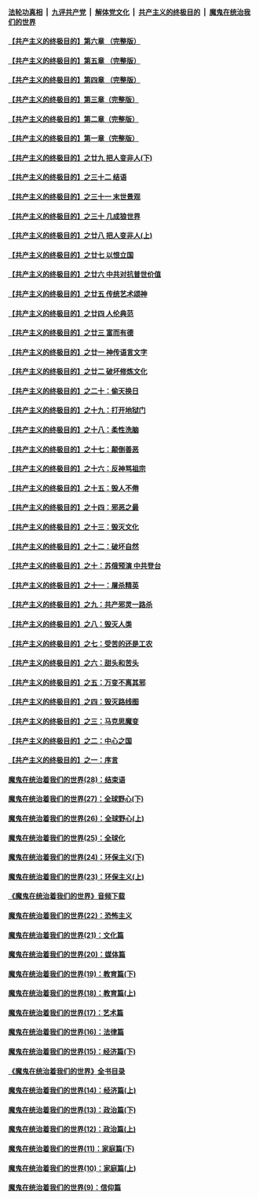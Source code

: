 ####  [法轮功真相](../../../../basic/blob/master/README.md?t=09021800) &nbsp;|&nbsp; [九评共产党](../../../../9ping.md/blob/master/README.md?t=09021800) &nbsp;|&nbsp; [解体党文化](../../../../jtdwh.md/blob/master/README.md?t=09021800)  &nbsp;|&nbsp; [共产主义的终极目的](../../../../gczydzjmd.md/blob/master/README.md?t=09021800) &nbsp;|&nbsp; [魔鬼在统治我们的世界](../../../../mgztzwmdsj.md/blob/master/README.md?t=09021800) 

#### [【共产主义的终极目的】第六章 （完整版）](../pages/nsc422/n11428913.md?t=09021800) 

#### [【共产主义的终极目的】第五章 （完整版）](../pages/nsc422/n11428912.md?t=09021800) 

#### [【共产主义的终极目的】第四章 （完整版）](../pages/nsc422/n11428907.md?t=09021800) 

#### [【共产主义的终极目的】第三章（完整版）](../pages/nsc422/n11428848.md?t=09021800) 

#### [【共产主义的终极目的】第二章（完整版）](../pages/nsc422/n11428831.md?t=09021800) 

#### [【共产主义的终极目的】第一章（完整版）](../pages/nsc422/n11417651.md?t=09021800) 

#### [【共产主义的终极目的】之廿九 把人变非人(下)](../pages/nsc422/n11344140.md?t=09021800) 

#### [【共产主义的终极目的】之三十二 结语](../pages/nsc422/n11360535.md?t=09021800) 

#### [【共产主义的终极目的】之三十一 末世景观](../pages/nsc422/n11351129.md?t=09021800) 

#### [【共产主义的终极目的】之三十 几成狼世界](../pages/nsc422/n11348280.md?t=09021800) 

#### [【共产主义的终极目的】之廿八 把人变非人(上)](../pages/nsc422/n11340492.md?t=09021800) 

#### [【共产主义的终极目的】之廿七 以恨立国](../pages/nsc422/n11336944.md?t=09021800) 

#### [【共产主义的终极目的】之廿六 中共对抗普世价值](../pages/nsc422/n11324785.md?t=09021800) 

#### [【共产主义的终极目的】之廿五 传统艺术颂神](../pages/nsc422/n11296396.md?t=09021800) 

#### [【共产主义的终极目的】之廿四 人伦典范](../pages/nsc422/n11296397.md?t=09021800) 

#### [【共产主义的终极目的】之廿三 富而有德](../pages/nsc422/n11283598.md?t=09021800) 

#### [【共产主义的终极目的】之廿一 神传语言文字](../pages/nsc422/n11263265.md?t=09021800) 

#### [【共产主义的终极目的】之廿二 破坏修炼文化](../pages/nsc422/n11245728.md?t=09021800) 

#### [【共产主义的终极目的】之二十：偷天换日](../pages/nsc422/n11238846.md?t=09021800) 

#### [【共产主义的终极目的】之十九：打开地狱门](../pages/nsc422/n11206376.md?t=09021800) 

#### [【共产主义的终极目的】之十八：柔性洗脑](../pages/nsc422/n11199994.md?t=09021800) 

#### [【共产主义的终极目的】之十七：颠倒善恶](../pages/nsc422/n11179782.md?t=09021800) 

#### [【共产主义的终极目的】之十六：反神骂祖宗](../pages/nsc422/n11166798.md?t=09021800) 

#### [【共产主义的终极目的】之十五：毁人不倦](../pages/nsc422/n11166792.md?t=09021800) 

#### [【共产主义的终极目的】之十四：邪恶之最](../pages/nsc422/n11150249.md?t=09021800) 

#### [【共产主义的终极目的】之十三：毁灭文化](../pages/nsc422/n11135227.md?t=09021800) 

#### [【共产主义的终极目的】之十二：破坏自然](../pages/nsc422/n11135214.md?t=09021800) 

#### [【共产主义的终极目的】之十：苏俄预演 中共登台](../pages/nsc422/n11118424.md?t=09021800) 

#### [【共产主义的终极目的】之十一：屠杀精英](../pages/nsc422/n11118442.md?t=09021800) 

#### [【共产主义的终极目的】之九：共产邪灵一路杀](../pages/nsc422/n11114139.md?t=09021800) 

#### [【共产主义的终极目的】之八：毁灭人类](../pages/nsc422/n11108503.md?t=09021800) 

#### [【共产主义的终极目的】之七：受苦的还是工农](../pages/nsc422/n11101809.md?t=09021800) 

#### [【共产主义的终极目的】之六：甜头和苦头](../pages/nsc422/n11096971.md?t=09021800) 

#### [【共产主义的终极目的】之五：万变不离其邪](../pages/nsc422/n11091285.md?t=09021800) 

#### [【共产主义的终极目的】之四：毁灭路线图](../pages/nsc422/n11086284.md?t=09021800) 

#### [【共产主义的终极目的】之三：马克思魔变](../pages/nsc422/n11061941.md?t=09021800) 

#### [【共产主义的终极目的】之二：中心之国](../pages/nsc422/n11047728.md?t=09021800) 

#### [【共产主义的终极目的】之一：序言](../pages/nsc422/n11086077.md?t=09021800) 

#### [魔鬼在统治着我们的世界(28)：结束语](../pages/nsc422/n10936246.md?t=09021800) 

#### [魔鬼在统治着我们的世界(27)：全球野心(下)](../pages/nsc422/n10928319.md?t=09021800) 

#### [魔鬼在统治着我们的世界(26)：全球野心(上)](../pages/nsc422/n10900318.md?t=09021800) 

#### [魔鬼在统治着我们的世界(25)：全球化](../pages/nsc422/n10788205.md?t=09021800) 

#### [魔鬼在统治着我们的世界(24)：环保主义(下)](../pages/nsc422/n10695307.md?t=09021800) 

#### [魔鬼在统治着我们的世界(23)：环保主义(上)](../pages/nsc422/n10688613.md?t=09021800) 

#### [《魔鬼在统治着我们的世界》音频下载](../pages/nsc422/n10635553.md?t=09021800) 

#### [魔鬼在统治着我们的世界(22)：恐怖主义](../pages/nsc422/n10614727.md?t=09021800) 

#### [魔鬼在统治着我们的世界(21)：文化篇](../pages/nsc422/n10597706.md?t=09021800) 

#### [魔鬼在统治着我们的世界(20)：媒体篇](../pages/nsc422/n10586579.md?t=09021800) 

#### [魔鬼在统治着我们的世界(19)：教育篇(下)](../pages/nsc422/n10564808.md?t=09021800) 

#### [魔鬼在统治着我们的世界(18)：教育篇(上)](../pages/nsc422/n10526970.md?t=09021800) 

#### [魔鬼在统治着我们的世界(17)：艺术篇](../pages/nsc422/n10499093.md?t=09021800) 

#### [魔鬼在统治着我们的世界(16)：法律篇](../pages/nsc422/n10485969.md?t=09021800) 

#### [魔鬼在统治着我们的世界(15)：经济篇(下)](../pages/nsc422/n10469975.md?t=09021800) 

#### [《魔鬼在统治着我们的世界》全书目录](../pages/nsc422/n10464261.md?t=09021800) 

#### [魔鬼在统治着我们的世界(14)：经济篇(上)](../pages/nsc422/n10457370.md?t=09021800) 

#### [魔鬼在统治着我们的世界(13)：政治篇(下)](../pages/nsc422/n10448270.md?t=09021800) 

#### [魔鬼在统治着我们的世界(12)：政治篇(上)](../pages/nsc422/n10444576.md?t=09021800) 

#### [魔鬼在统治着我们的世界(11)：家庭篇(下)](../pages/nsc422/n10440961.md?t=09021800) 

#### [魔鬼在统治着我们的世界(10)：家庭篇(上)](../pages/nsc422/n10435448.md?t=09021800) 

#### [魔鬼在统治着我们的世界(9)：信仰篇](../pages/nsc422/n10432159.md?t=09021800) 

